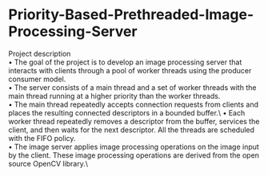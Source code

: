 # Priority-Based-Prethreaded-Image-Processing-Server
Project description\
• The goal of the project is to develop an image processing server that interacts with clients through a pool of worker threads using the producer consumer model. \
• The server consists of a main thread and a set of worker threads with the main thread running at a higher priority than the worker threads. \
• The main thread repeatedly accepts connection requests from clients and places the resulting connected descriptors in a bounded buffer.\ • Each worker thread repeatedly removes a descriptor from the buffer, services the client, and then waits for the next descriptor. All the threads are scheduled with the FIFO policy.\
• The image server applies image processing operations on the image input by the client. These image processing operations are derived from the open source OpenCV library.\
